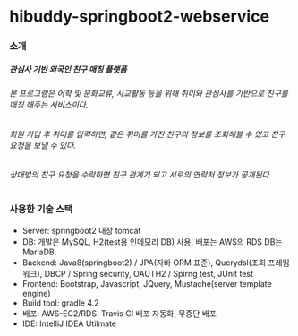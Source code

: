 # hibuddy-springboot2-webservice
### 소개
##### 관심사 기반 외국인 친구 매칭 플랫폼
###### 본 프로그램은 어학 및 문화교류, 사교활동 등을 위해 취미와 관심사를 기반으로 친구를 매칭 해주는 서비스이다.
###### 회원 가입 후 취미를 입력하면, 같은 취미를 가진 친구의 정보를 조회해볼 수 있고 친구 요청을 보낼 수 있다.
###### 상대방의 친구 요청을 수락하면 친구 관계가 되고 서로의 연락처 정보가 공개된다.

#
### 사용한 기술 스택
* Server: springboot2 내장 tomcat
* DB: 개발은 MySQL, H2(test용 인메모리 DB) 사용,  배포는 AWS의 RDS DB는 MariaDB.
* Backend: Java8(springboot2) / JPA(자바 ORM 표준), Querydsl(조회 프레임워크), DBCP / Spring security, OAUTH2 / Spirng test, JUnit test
* Frontend: Bootstrap, Javascript, JQuery, Mustache(server template engine)
* Build tool: gradle 4.2
* 배포: AWS-EC2/RDS. Travis CI 배포 자동화, 무중단 배포
* IDE: IntelliJ IDEA Utilmate
